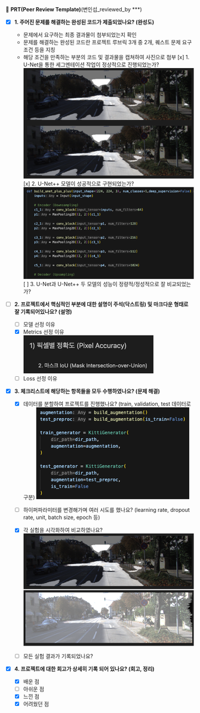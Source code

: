 🔑 **PRT(Peer Review Template)**(변인섭_reviewed_by ***)

- [x]  **1. 주어진 문제를 해결하는 완성된 코드가 제출되었나요? (완성도)**
    - 문제에서 요구하는 최종 결과물이 첨부되었는지 확인
    - 문제를 해결하는 완성된 코드란 프로젝트 루브릭 3개 중 2개, 퀘스트 문제 요구조건 등을 지칭
    - 해당 조건을 만족하는 부분의 코드 및 결과물을 캡쳐하여 사진으로 첨부
        [x] 1. U-Net을 통한 세그멘테이션 작업이 정상적으로 진행되었는가?
            ![alt text](./reviewimg/image.png)
        [x] 2. U-Net++ 모델이 성공적으로 구현되었는가?
            ![alt text](./reviewimg/image-1.png)
        [ ] 3. U-Net과 U-Net++ 두 모델의 성능이 정량적/정성적으로 잘 비교되었는가?
    

- [ ]  **2. 프로젝트에서 핵심적인 부분에 대한 설명이 주석(닥스트링) 및 마크다운 형태로 잘 기록되어있나요? (설명)**
    - [ ]  모델 선정 이유
    - [x]  Metrics 선정 이유
        ![alt text](./reviewimg/image-3.png)
    - [ ]  Loss 선정 이유

- [x]  **3. 체크리스트에 해당하는 항목들을 모두 수행하였나요? (문제 해결)**
    - [x]  데이터를 분할하여 프로젝트를 진행했나요? (train, validation, test 데이터로 구분)
        ![alt text](./reviewimg/image-2.png)
    - [ ]  하이퍼파라미터를 변경해가며 여러 시도를 했나요? (learning rate, dropout rate, unit, batch size, epoch 등)
    - [x]  각 실험을 시각화하여 비교하였나요?
        ![alt text](./reviewimg/image-4.png)  
        ![alt text](./reviewimg/image-5.png)
    - [ ]  모든 실험 결과가 기록되었나요?
    

- [x]  **4. 프로젝트에 대한 회고가 상세히 기록 되어 있나요? (회고, 정리)**
    - [x]  배운 점
    - [ ]  아쉬운 점
    - [x]  느낀 점
    - [x]  어려웠던 점
